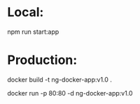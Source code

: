 # Local:

npm run start:app

# Production:

docker build -t ng-docker-app:v1.0 .

docker run -p 80:80 -d ng-docker-app:v1.0
